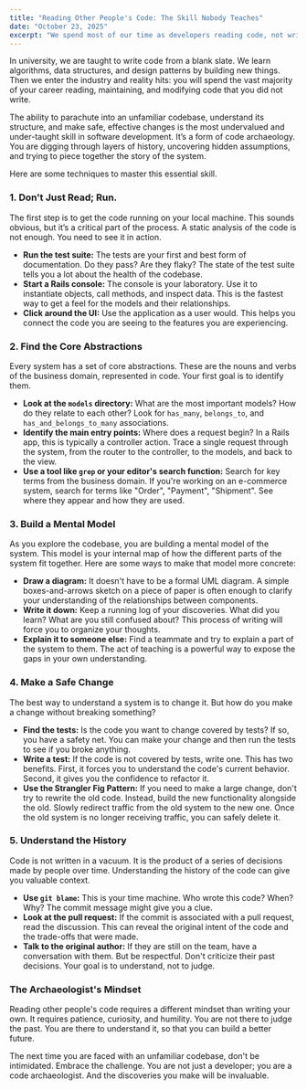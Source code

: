 ```yaml
---
title: "Reading Other People's Code: The Skill Nobody Teaches"
date: "October 23, 2025"
excerpt: "We spend most of our time as developers reading code, not writing it. Yet, the skill of code archaeology—navigating unfamiliar codebases, identifying patterns, and making safe changes—is rarely taught. We'll share techniques for building mental models of systems you didn't build."
---
```


In university, we are taught to write code from a blank slate. We learn algorithms, data structures, and design patterns by building new things. Then we enter the industry and reality hits: you will spend the vast majority of your career reading, maintaining, and modifying code that you did not write.

The ability to parachute into an unfamiliar codebase, understand its structure, and make safe, effective changes is the most undervalued and under-taught skill in software development. It’s a form of code archaeology. You are digging through layers of history, uncovering hidden assumptions, and trying to piece together the story of the system.

Here are some techniques to master this essential skill.

### 1. Don't Just Read; Run.

The first step is to get the code running on your local machine. This sounds obvious, but it’s a critical part of the process. A static analysis of the code is not enough. You need to see it in action.

*   **Run the test suite:** The tests are your first and best form of documentation. Do they pass? Are they flaky? The state of the test suite tells you a lot about the health of the codebase.
*   **Start a Rails console:** The console is your laboratory. Use it to instantiate objects, call methods, and inspect data. This is the fastest way to get a feel for the models and their relationships.
*   **Click around the UI:** Use the application as a user would. This helps you connect the code you are seeing to the features you are experiencing.

### 2. Find the Core Abstractions

Every system has a set of core abstractions. These are the nouns and verbs of the business domain, represented in code. Your first goal is to identify them.

*   **Look at the `models` directory:** What are the most important models? How do they relate to each other? Look for `has_many`, `belongs_to`, and `has_and_belongs_to_many` associations.
*   **Identify the main entry points:** Where does a request begin? In a Rails app, this is typically a controller action. Trace a single request through the system, from the router to the controller, to the models, and back to the view.
*   **Use a tool like `grep` or your editor's search function:** Search for key terms from the business domain. If you're working on an e-commerce system, search for terms like "Order", "Payment", "Shipment". See where they appear and how they are used.

### 3. Build a Mental Model

As you explore the codebase, you are building a mental model of the system. This model is your internal map of how the different parts of the system fit together. Here are some ways to make that model more concrete:

*   **Draw a diagram:** It doesn't have to be a formal UML diagram. A simple boxes-and-arrows sketch on a piece of paper is often enough to clarify your understanding of the relationships between components.
*   **Write it down:** Keep a running log of your discoveries. What did you learn? What are you still confused about? This process of writing will force you to organize your thoughts.
*   **Explain it to someone else:** Find a teammate and try to explain a part of the system to them. The act of teaching is a powerful way to expose the gaps in your own understanding.

### 4. Make a Safe Change

The best way to understand a system is to change it. But how do you make a change without breaking something?

*   **Find the tests:** Is the code you want to change covered by tests? If so, you have a safety net. You can make your change and then run the tests to see if you broke anything.
*   **Write a test:** If the code is not covered by tests, write one. This has two benefits. First, it forces you to understand the code's current behavior. Second, it gives you the confidence to refactor it.
*   **Use the Strangler Fig Pattern:** If you need to make a large change, don't try to rewrite the old code. Instead, build the new functionality alongside the old. Slowly redirect traffic from the old system to the new one. Once the old system is no longer receiving traffic, you can safely delete it.

### 5. Understand the History

Code is not written in a vacuum. It is the product of a series of decisions made by people over time. Understanding the history of the code can give you valuable context.

*   **Use `git blame`:** This is your time machine. Who wrote this code? When? Why? The commit message might give you a clue.
*   **Look at the pull request:** If the commit is associated with a pull request, read the discussion. This can reveal the original intent of the code and the trade-offs that were made.
*   **Talk to the original author:** If they are still on the team, have a conversation with them. But be respectful. Don't criticize their past decisions. Your goal is to understand, not to judge.

### The Archaeologist's Mindset

Reading other people's code requires a different mindset than writing your own. It requires patience, curiosity, and humility. You are not there to judge the past. You are there to understand it, so that you can build a better future.

The next time you are faced with an unfamiliar codebase, don't be intimidated. Embrace the challenge. You are not just a developer; you are a code archaeologist. And the discoveries you make will be invaluable.

